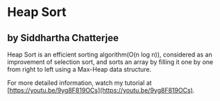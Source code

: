 # Heap Sort
## by Siddhartha Chatterjee

Heap Sort is an efficient sorting algorithm(O(n log n)), considered as an improvement of selection sort, and sorts an array by filling it one by one from right to left using a Max-Heap data structure.

For more detailed information, watch my tutorial at [https://youtu.be/9yg8F819OCs](https://youtu.be/9yg8F819OCs).
